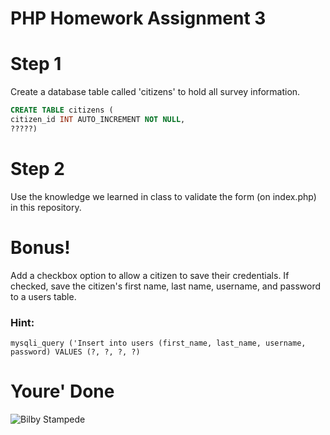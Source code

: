 # PHP Homework Assignment 3

# Step 1
Create a database table called 'citizens' to hold all survey information.
``` sql
CREATE TABLE citizens (
citizen_id INT AUTO_INCREMENT NOT NULL,
?????)
```


# Step 2
Use the knowledge we learned in class to validate the form (on index.php) in this repository.

# Bonus!
Add a checkbox option to allow a citizen to save their credentials. If checked, save the citizen's first name, last name, username, and password to a users table.

### Hint:
``` 
mysqli_query ('Insert into users (first_name, last_name, username, password) VALUES (?, ?, ?, ?)
```

# Youre' Done

![Bilby Stampede](https://media.giphy.com/media/js6n5NAkr5lR7edpei/giphy.gif)
